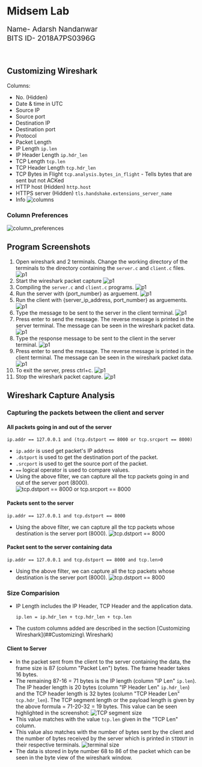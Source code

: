 # Midsem Lab
<div style="font-size: 1.2rem">
Name- Adarsh Nandanwar<br>
BITS ID- 2018A7PS0396G</div>
<br>
<br>

## Customizing Wireshark
Columns:
- No. (Hidden)
- Date & time in UTC
- Source IP
- Source port
- Destination IP
- Destination port
- Protocol
- Packet Length
- IP Length `ip.len`
- IP Header Length `ip.hdr_len`
- TCP Length `tcp.len`
- TCP Header Length `tcp.hdr_len`
- TCP Bytes in Flight `tcp.analysis.bytes_in_flight` - Tells bytes that are sent but not ACKed
- HTTP host (Hidden) `http.host`
- HTTPS server (Hidden) `tls.handshake.extensions_server_name`
- Info
![columns](screenshots/12.png)
### Column Preferences
![column_preferences](screenshots/13.png)

## Program Screenshots
1. Open wireshark and 2 terminals. Change the working directory of the terminals to the directory containing the `server.c` and `client.c` files.
![p1](screenshots/1.png)
2. Start the wireshark packet capture
![p1](screenshots/2.png)
3. Compiling the `server.c` and `client.c` programs.
![p1](screenshots/3.png)
4. Run the server with {port_number} as arguement.
![p1](screenshots/4.png)
5. Run the client with {server_ip_address, port_number} as arguements.
![p1](screenshots/5.png)
6. Type the message to be sent to the server in the client terminal.
![p1](screenshots/6.png)
7. Press enter to send the message. The reverse message is printed in the server terminal. The message can be seen in the wireshark packet data.
![p1](screenshots/7.png)
8. Type the response message to be sent to the client in the server terminal.
![p1](screenshots/8.png)
9. Press enter to send the message. The reverse message is printed in the client terminal. The message can be seen in the wireshark packet data.
![p1](screenshots/9.png)
10. To exit the server, press ctrl+c.
![p1](screenshots/10.png)
11. Stop the wireshark packet capture.
![p1](screenshots/11.png)

## Wireshark Capture Analysis
### Capturing the packets between the client and server
#### All packets going in and out of the server
```
ip.addr == 127.0.0.1 and (tcp.dstport == 8000 or tcp.srcport == 8000)
```
- `ip.addr` is used get packet's IP address
- `.dstport` is used to get the destination port of the packet.
- `.srcport` is used to get the source port of the packet.
- `==` logical operator is used to compare values.
- Using the above filter, we can capture all the tcp packets going in and out of the server port (8000).
![tcp.dstport == 8000 or tcp.srcport == 8000](screenshots/16.png)
#### Packets sent to the server
```
ip.addr == 127.0.0.1 and tcp.dstport == 8000
```
- Using the above filter, we can capture all the tcp packets whose destination is the server port (8000).
![tcp.dstport == 8000](screenshots/15.png)
#### Packet sent to the server containing data
```
ip.addr == 127.0.0.1 and tcp.dstport == 8000 and tcp.len>0
```
- Using the above filter, we can capture all the tcp packets whose destination is the server port (8000).
![tcp.dstport == 8000](screenshots/14.png)
### Size Comparision
- IP Length includes the IP Header, TCP Header and the application data.
    ````
    ip.len = ip.hdr_len + tcp.hdr_len + tcp.len
    ````
- The custom columns  added are described in the section [Customizing Wireshark](##Customizing\ Wireshark)
#### Client to Server
- In the packet sent from the client to the server containing the data, the frame size is 87 (column "Packet Len") bytes. The frame header takes 16 bytes.
- The remaining 87-16 = 71 bytes is the IP length (column "IP Len" `ip.len`). The IP header length is 20 bytes (column "IP Header Len" `ip.hdr_len`) and the TCP header length is 32 bytes (column "TCP Header Len" `tcp.hdr_len`). The TCP segment length or the payload length is given by the above formula = 71-20-32 = 19 bytes. This value can be seen highlighted in the screenshot:
![TCP segment size](screenshots/17.png)
- This value matches with the value `tcp.len` given in the "TCP Len" column.
- This value also matches with the number of bytes sent by the client and the number of bytes received by the server which is printed in `STDOUT` in their respective terminals.
![terminal size](screenshots/11.png)
- The data is stored in byte number 68 to 86 of the packet which can be seen in the byte view of the wireshark window.


<!-- 

#### Server to Client
- In the response message packet from the server to the client, the IP length is 80 bytes, IP header length is 20 bytes and the TCP header length is 32 bytes. The TCP length or the payload length is given by the above formula = 80-20-32 = 28 bytes.
- This value matches with the value `tcp.len` given in the `TCP Len` column.
- This value also matches with the number of bytes sent by the server and the number of bytes received by the client which is printed in STDOUT in their respective terminals.
- The data is stored in byte number 68 to 95
### Explaination
#### Definitions
- There are multiple flags in a TCP packet.
    - `[SYN]` - This flag is used to initiate a TCP connection by synchronizing the sequence numbers.
    - `[FIN]` - This flag is used to indicate that the data transfer has ended and closes the TCP connection.
    - `[ACK]` - This flag is used to acknowledge that the packet was received successfully
    - `[PSH]` - Tells the receiver that the data should be immediately pushed to the receiving application.
#### Output
![tcp.dstport == 8000 or tcp.srcport == 8000](screenshots/12.png)
- The first 3 packets are used for the 3 way TCP handshake to establish the connection.
    1. `[SYN]` The client sends the packet containing the initial sequence number (for one direction) to establish a connection with the server.
    2. `[SYN, ACK]` The server acknowledges that it has received the packet and also sends its initial sequence number (for the other direction). 
    3. `[ACK]` The client acknowledges that the server's response and the TCP 3 way handshake is complete.
- Next 2 packets are used to send message from client to server which was taken from STDIN of client

    4. `[PSH, ACK]` Client sends a packet containing the message to the server.
    5. `[ACK]` The server acknowledges that the packet containing the message from the client has been received. 
- Next 2 packets are used to send the response message from server to client which was taken from STDIN of server

    6. `[PSH, ACK]` The server sends a message containing the response message to the client.
    7. `[ACK]` The client acknowledges that the packet containing the message from the server has been received. 
- The last 3 packets are used to close the TCP connection.
    
    8. `[FIN, ACK]` - the server informs the client that it wants to close the connection ans also acks the last message received
    9. `[FIN, ACK]` - the client acknowledges the connection close message and closes the connection
    10. `[ACK]` - the server receives the confirmation form the client and closes the connection. It sends the acknowledgement to the client. -->